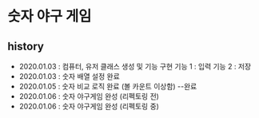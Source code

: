 <h1>숫자 야구 게임</h1>


<h2>history</h2>
<ul> 
    <li>
        2020.01.03 : 컴퓨터, 유저 클래스 생성 및 기능 구현
          기능 1 : 입력
          기능 2 : 저장
    </li>
    <li>
        2020.01.03 : 숫자 배열 설정 완료
    </li>
    <li>
        2020.01.05 : 숫자 비교 로직 완료 (볼 카운트 이상함) --완료
    </li>
    <li>
        2020.01.06 : 숫자 야구게임 완성 (리펙토링 전)
    </li>
      <li>
        2020.01.06 : 숫자 야구게임 완성 (리펙토링 중)
    </li>
</ul>